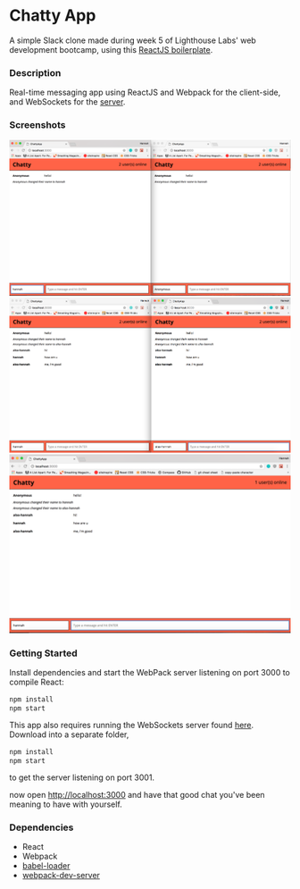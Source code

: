 Chatty App
=====================

A simple Slack clone made during week 5 of Lighthouse Labs' web development bootcamp, using this [ReactJS boilerplate](https://github.com/lighthouse-labs/react-simple-boilerplate).

### Description

Real-time messaging app using ReactJS and Webpack for the client-side, and WebSockets for the [server](https://github.com/hannahva/chatty-app-server).

### Screenshots

![two users start a chat](https://github.com/hannahva/chatty-app/blob/master/docs/2%20users%20start.png?raw=true)
![both users update their usernames](https://github.com/hannahva/chatty-app/blob/master/docs/2%20users%20namechange.png?raw=true)
![number of users updates when a client connection closes](https://github.com/hannahva/chatty-app/blob/master/docs/number%20of%20users%20change.png?raw=true)

### Getting Started

Install dependencies and start the WebPack server listening on port 3000 to compile React:

```
npm install
npm start
```
This app also requires running the WebSockets server found [here](https://github.com/hannahva/chatty-app-server). Download into a separate folder,
```
npm install
npm start
```
to get the server listening on port 3001.

now open <http://localhost:3000> and have that good chat you've been meaning to have with yourself.

### Dependencies

* React
* Webpack
* [babel-loader](https://github.com/babel/babel-loader)
* [webpack-dev-server](https://github.com/webpack/webpack-dev-server)